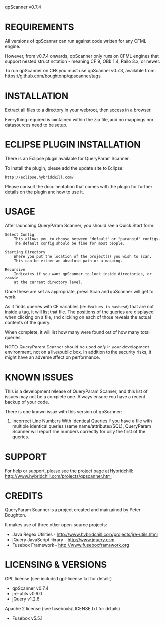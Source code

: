 qpScanner v0.7.4


REQUIREMENTS
============

All versions of qpScanner can run against code written for any CFML engine.

However, from v0.7.4 onwards, qpScanner only runs on CFML engines that support nested struct notation - meaning CF 9, OBD 1.4, Railo 3.x, or newer.

To run qpScanner on CF8 you must use qpScanner v0.7.3, available from: https://github.com/boughtonp/qpscanner/tags



INSTALLATION
============

Extract all files to a directory in your webroot, then access in a browser.

Everything required is contained within the zip file, and no mappings nor
datasources need to be setup.



ECLIPSE PLUGIN INSTALLATION
===========================

There is an Eclipse plugin available for QueryParam Scanner.

To install the plugin, please add the update site to Eclipse:

	http://eclipse.hybridchill.com/

Please consult the documentation that comes with the plugin for further
details on the plugin and how to use it.



USAGE
=====

After launching QueryParam Scanner, you should see a Quick Start form:

	Select Config
		This allows you to choose between "default" or "paranoid" configs.
		The default config should be fine for most people.

	Starting Directory
		Where you put the location of the project(s) you wish to scan.
		This can be either an absolute path or a mapping.

	Recursive
		Indicates if you want qpScanner to look inside directories, or remain
		at the current directory level.


Once these are set as appropriate, press Scan and qpScanner will get to work.

As it finds queries with CF variables (ie: `#values_in_hashes#`) that are not
inside a <cfqueryparam/> tag, it will list that file. The positions of the
queries are displayed when clicking on a file, and clicking on each of those
reveals the actual contents of the query.

When complete, it will list how many were found out of how many total queries.



NOTE: QueryParam Scanner should be used *only* in your development environment,
not on a live/public box. In addition to the security risks, it might have an
adverse affect on performance.



KNOWN ISSUES
============

This is a development release of QueryParam Scanner, and this list of issues
may not be a complete one. Always ensure you have a recent backup of your code.

There is one known issue with this version of qpScanner:

1. Incorrect Line Numbers With Identical Queries
If you have a file with multiple identical queries (same name/attributes/SQL),
QueryParam Scanner will report line numbers correctly for only the first of
the queries.



SUPPORT
=======

For help or support, please see the project page at Hybridchill:
http://www.hybridchill.com/projects/qpscanner.html




CREDITS
=======

QueryParam Scanner is a project created and maintained by Peter Boughton.

It makes use of three other open-source projects:

* Java Regex Utilities      - http://www.hybridchill.com/projects/jre-utils.html
* jQuery JavaScript library - http://www.jquery.com
* Fusebox Framework         - http://www.fuseboxframework.org




LICENSING & VERSIONS
====================

GPL license (see included gpl-license.txt for details)

* qpScanner v0.7.4
* jre-utils v0.6.0
* jQuery v1.2.6

Apache 2 license (see fusebox5/LICENSE.txt for details)

* Fusebox v5.5.1
